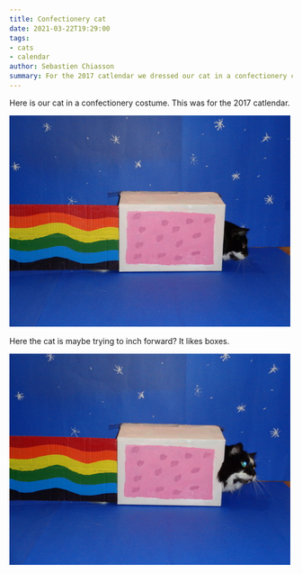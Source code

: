 ```yaml
---
title: Confectionery cat
date: 2021-03-22T19:29:00
tags:
- cats
- calendar
author: Sebastien Chiasson
summary: For the 2017 catlendar we dressed our cat in a confectionery costume floating in space. It's cute.
---
```


Here is our cat in a confectionery costume. This was for the 2017 catlendar.

![A confectionery cat staring forward](images/3Mars.jpg)

Here the cat is maybe trying to inch forward? It likes boxes.

![A confectionery cat staring elsewhere](images/3Mars2.jpg)
